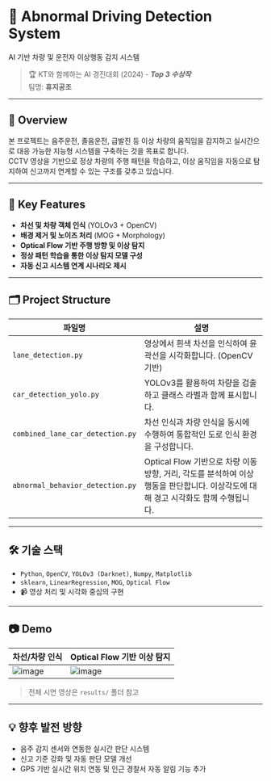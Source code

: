 # 🚓 Abnormal Driving Detection System  
AI 기반 차량 및 운전자 이상행동 감지 시스템

> 🏆 KT와 함께하는 AI 경진대회 (2024) - ***Top 3 수상작***  
> 팀명: **휴지공조**

---

## 📌 Overview

본 프로젝트는 음주운전, 졸음운전, 급발진 등 이상 차량의 움직임을 감지하고 실시간으로 대응 가능한 지능형 시스템을 구축하는 것을 목표로 합니다.  
CCTV 영상을 기반으로 정상 차량의 주행 패턴을 학습하고, 이상 움직임을 자동으로 탐지하여 신고까지 연계할 수 있는 구조를 갖추고 있습니다.

---

## 🧠 Key Features

- **차선 및 차량 객체 인식** (YOLOv3 + OpenCV)
- **배경 제거 및 노이즈 처리** (MOG + Morphology)
- **Optical Flow 기반 주행 방향 및 이상 탐지**
- **정상 패턴 학습을 통한 이상 탐지 모델 구성**
- **자동 신고 시스템 연계 시나리오 제시**

---

## 🗂 Project Structure

| 파일명 | 설명 |
|--------|------|
| `lane_detection.py` | 영상에서 흰색 차선을 인식하여 윤곽선을 시각화합니다. (OpenCV 기반) |
| `car_detection_yolo.py` | YOLOv3를 활용하여 차량을 검출하고 클래스 라벨과 함께 표시합니다. |
| `combined_lane_car_detection.py` | 차선 인식과 차량 인식을 동시에 수행하여 통합적인 도로 인식 환경을 구성합니다. |
| `abnormal_behavior_detection.py` | Optical Flow 기반으로 차량 이동 방향, 거리, 각도를 분석하여 이상 행동을 판단합니다. 이상각도에 대해 경고 시각화도 함께 수행됩니다. |

---

## 🛠 기술 스택

- `Python`, `OpenCV`, `YOLOv3 (Darknet)`, `Numpy`, `Matplotlib`
- `sklearn`, `LinearRegression`, `MOG`, `Optical Flow`
- 📹 영상 처리 및 시각화 중심의 구현

---

## 📷 Demo

| 차선/차량 인식 | Optical Flow 기반 이상 탐지 |
|----------------|-----------------------------|
|![image](https://github.com/user-attachments/assets/892cc65a-f061-4244-bbb7-c87a69fc4d41) | ![image](https://github.com/user-attachments/assets/25b5ad13-8708-41a8-95fb-88aad2846c43) |

> 전체 시연 영상은 `results/` 폴더 참고

---

## 💡 향후 발전 방향

- 음주 감지 센서와 연동한 실시간 판단 시스템
- 신고 기준 강화 및 자동 판단 모델 개선
- GPS 기반 실시간 위치 연동 및 인근 경찰서 자동 알림 기능 추가

